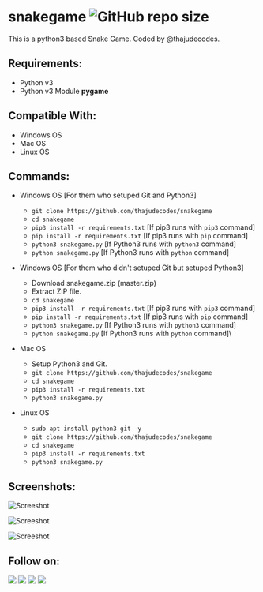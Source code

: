 # snakegame ![GitHub repo size](https://img.shields.io/github/repo-size/thajudecodes/snakegame?label=Repo%20Size)
This is a python3 based Snake Game. Coded by @thajudecodes.


## Requirements:
- Python v3
- Python v3 Module **pygame**

## Compatible With:
- Windows OS
- Mac OS
- Linux OS

## Commands:

- Windows OS [For them who setuped Git and Python3]
	- `git clone https://github.com/thajudecodes/snakegame`
	- `cd snakegame`
	- `pip3 install -r requirements.txt` [If pip3 runs with `pip3` command]
	- `pip install -r requirements.txt` [If pip3 runs with `pip` command]
	- `python3 snakegame.py` [If Python3 runs with `python3` command]
	- `python snakegame.py` [If Python3 runs with `python` command]

- Windows OS [For them who didn't setuped Git but setuped Python3]
	- Download snakegame.zip (master.zip)
	- Extract ZIP file.
	- `cd snakegame`
	- `pip3 install -r requirements.txt` [If pip3 runs with `pip3` command]
	- `pip install -r requirements.txt` [If pip3 runs with `pip` command]
	- `python3 snakegame.py` [If Python3 runs with `python3` command]
	- `python snakegame.py` [If Python3 runs with `python` command]\

- Mac OS
	- Setup Python3 and Git.
	- `git clone https://github.com/thajudecodes/snakegame`
	- `cd snakegame`
	- `pip3 install -r requirements.txt`
	- `python3 snakegame.py`

- Linux OS
	- `sudo apt install python3 git -y`
	- `git clone https://github.com/thajudecodes/snakegame`
	- `cd snakegame`
	- `pip3 install -r requirements.txt`
	- `python3 snakegame.py`




## Screenshots:

![Screeshot](https://github.com/thajudecodes/snakegame/blob/master/cap1.png)

![Screeshot](https://github.com/thajudecodes/snakegame/blob/master/cap2.png)

![Screeshot](https://github.com/thajudecodes/snakegame/blob/master/cap3.png)


## Follow on:
<a href="https://github.com/thajudecodes"><img src="https://img.shields.io/badge/GitHub-Follow%20on%20GitHub-inactive.svg?logo=github"></a> <a href="https://twitter.com/AbirHasan2005"><img src="https://img.shields.io/badge/Twitter-Follow%20on%20Twitter-informational.svg?logo=twitter"></a> <a href="https://facebook.com/AbirHasan2005"><img src="https://img.shields.io/badge/Facebook-Follow%20on%20Facebook-blue.svg?logo=facebook"></a> <a href="https://instagram.com/AbirHasan2005"><img src="https://img.shields.io/badge/Instagram-Follow%20on%20Instagram-important.svg?logo=instagram"></a>
